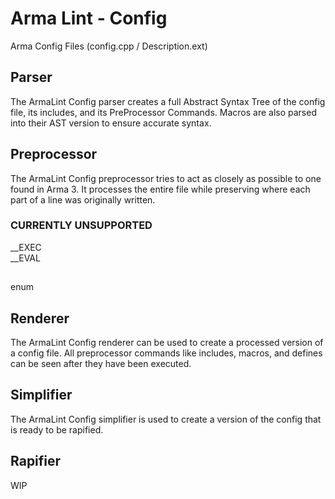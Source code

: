 # Arma Lint - Config

Arma Config Files (config.cpp / Description.ext)

## Parser

The ArmaLint Config parser creates a full Abstract Syntax Tree of the config file, its includes, and its PreProcessor Commands. Macros are also parsed into their AST version to ensure accurate syntax.

## Preprocessor

The ArmaLint Config preprocessor tries to act as closely as possible to one found in Arma 3. It processes the entire file while preserving where each part of a line was originally written.

### CURRENTLY UNSUPPORTED
__EXEC  
__EVAL
##
enum

## Renderer

The ArmaLint Config renderer can be used to create a processed version of a config file. All preprocessor commands like includes, macros, and defines can be seen after they have been executed.

## Simplifier

The ArmaLint Config simplifier is used to create a version of the config that is ready to be rapified.

## Rapifier

WIP
